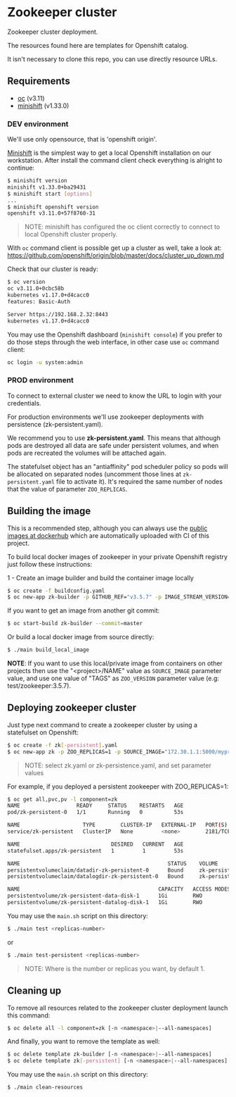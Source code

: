 # Zookeeper cluster

Zookeeper cluster deployment.

The resources found here are templates for Openshift catalog.

It isn't necessary to clone this repo, you can use directly resource URLs.

## Requirements

- [oc](https://github.com/openshift/origin/releases) (v3.11)
- [minishift](https://github.com/minishift/minishift) (v1.33.0)

### DEV environment

We'll use only opensource, that is 'openshift origin'.

[Minishift](https://github.com/minishift/minishift) is the simplest way to get a local Openshift installation on our workstation.
After install the command client check everything is alright to continue:

```bash
$ minishift version
minishift v1.33.0+ba29431
$ minishift start [options]
...
$ minishift openshift version
openshift v3.11.0+57f8760-31
```
>NOTE: minishift has configured the oc client correctly to connect to local Openshift cluster properly.

With `oc` command client is possible get up a cluster as well, take a look at: https://github.com/openshift/origin/blob/master/docs/cluster_up_down.md

Check that our cluster is ready:

```bash
$ oc version
oc v3.11.0+0cbc58b
kubernetes v1.17.0+d4cacc0
features: Basic-Auth

Server https://192.168.2.32:8443
kubernetes v1.17.0+d4cacc0
```

You may use the Openshift dashboard (`minishift console`) if you prefer to do those steps through the web interface,
in other case use `oc` command client:

```bash
oc login -u system:admin
```

### PROD environment

To connect to external cluster we need to know the URL to login with your credentials.

For production environments we'll use zookeeper deployments with persistence (zk-persistent.yaml).

We recommend you to use **zk-persistent.yaml**.
This means that although pods are destroyed all data are safe under persistent volumes, and when pods are recreated the volumes will be attached again.

The statefulset object has an "antiaffinity" pod scheduler policy so pods will be allocated on separated nodes (uncomment those lines at `zk-persistent.yaml` file to activate it).
It's required the same number of nodes that the value of parameter `ZOO_REPLICAS`.

## Building the image

This is a recommended step, although you can always use the [public images at dockerhub](https://hub.docker.com/r/engapa/zookeeper) which are automatically uploaded with CI of this project.

To build local docker images of zookeeper in your private Openshift registry just follow these instructions:

1 - Create an image builder and build the container image locally

```bash
$ oc create -f buildconfig.yaml
$ oc new-app zk-builder -p GITHUB_REF="v3.5.7" -p IMAGE_STREAM_VERSION="v"3.5.7"
```

If you want to get an image from another git commit:

```bash
$ oc start-build zk-builder --commit=master
```

Or build a local docker image from source directly:
```bash
$ ./main build_local_image
```

**NOTE**: If you want to use this local/private image from containers on other projects then use the "\<project\>/NAME" value as `SOURCE_IMAGE` parameter value, and use one value of "TAGS" as `ZOO_VERSION` parameter value (e.g: test/zookeeper:3.5.7).

## Deploying zookeeper cluster

Just type next command to create a zookeeper cluster by using a statefulset on Openshift:

```bash
$ oc create -f zk[-persistent].yaml
$ oc new-app zk -p ZOO_REPLICAS=1 -p SOURCE_IMAGE="172.30.1.1:5000/myproject/zookeeper" -p ZOO_VERSION="3.5.7"
```
> NOTE: select zk.yaml or zk-persistence.yaml, and set parameter values

For example, if you deployed a persistent zookeeper with ZOO_REPLICAS=1:

```bash
$ oc get all,pvc,pv -l component=zk
NAME                  READY     STATUS    RESTARTS   AGE
pod/zk-persistent-0   1/1       Running   0          53s

NAME                    TYPE        CLUSTER-IP   EXTERNAL-IP   PORT(S)                      AGE
service/zk-persistent   ClusterIP   None         <none>        2181/TCP,2888/TCP,3888/TCP   53s

NAME                             DESIRED   CURRENT   AGE
statefulset.apps/zk-persistent   1         1         53s

NAME                                               STATUS    VOLUME                         CAPACITY   ACCESS MODES   STORAGECLASS   AGE
persistentvolumeclaim/datadir-zk-persistent-0      Bound     zk-persistent-datalog-disk-1   1Gi        RWO                           53s
persistentvolumeclaim/datalogdir-zk-persistent-0   Bound     zk-persistent-data-disk-1      1Gi        RWO                           53s

NAME                                            CAPACITY   ACCESS MODES   RECLAIM POLICY   STATUS    CLAIM                                  STORAGECLASS   REASON    AGE
persistentvolume/zk-persistent-data-disk-1      1Gi        RWO            Retain           Bound     myproject/datalogdir-zk-persistent-0                            54s
persistentvolume/zk-persistent-datalog-disk-1   1Gi        RWO            Retain           Bound     myproject/datadir-zk-persistent-0                               53s
```

You may use the `main.sh` script on this directory:
```bash
$ ./main test <replicas-number>
```
or 
```bash
$ ./main test-persistent <replicas-number>
```
> NOTE: Where <replicas-number> is the number or replicas you want, by default 1.

## Cleaning up

To remove all resources related to the zookeeper cluster deployment launch this command:

```bash
$ oc delete all -l component=zk [-n <namespace>|--all-namespaces]
```

And finally, you want to remove the template as well:

```bash
$ oc delete template zk-builder [-n <namespace>|--all-namespaces]
$ oc delete template zk[-persistent] [-n <namespace>|--all-namespaces]
```

You may use the `main.sh` script on this directory:
```bash
$ ./main clean-resources
```